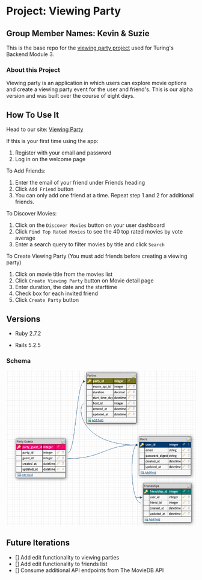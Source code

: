 # Project: Viewing Party
## Group Member Names: Kevin & Suzie

This is the base repo for the [viewing party project](https://backend.turing.io/module3/projects/viewing_party) used for Turing's Backend Module 3.

### About this Project

Viewing party is an application in which users can explore movie options and create a viewing party event for the user and friend's. This is our alpha version and was built over the course of eight days. 


## How To Use It 
Head to our site: [Viewing Party](http://shrouded-plains-74033.herokuapp.com/)

If this is your first time using the app: 
1. Register with your email and password 
2. Log in on the welcome page 

To Add Friends: 
1. Enter the email of your friend under Friends heading
2. Click `Add Friend` button
3. You can only add one friend at a time. Repeat step 1 and 2 for additional friends. 

To Discover Movies: 
1. Click on the `Discover Movies` button on your user dashboard 
2. Click `Find Top Rated Movies` to see the 40 top rated movies by vote average 
3. Enter a search query to filter movies by title and click `Search` 

To Create Viewing Party
(You must add friends before creating a viewing party)
1. Click on movie title from the movies list
2. Click `Create Viewing Party` button on Movie detail page
3. Enter duration, the date and the starttime 
4. Check box for each invited friend 
5. Click `Create Party` button 

## Versions

- Ruby 2.7.2

- Rails 5.2.5

### Schema 
![alt text](./21_M3-viewing-party-schema.png "Schema Diagram")

## Future Iterations 
- [] Add edit functionality to viewing parties 
- [] Add edit functionality to friends list 
- [] Consume additional API endpoints from The MovieDB API


